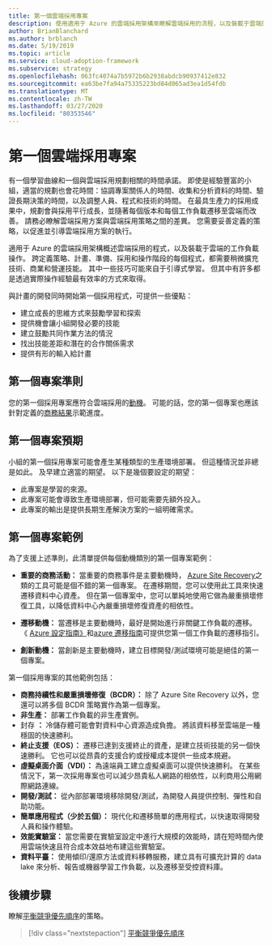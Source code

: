 ```yaml
---
title: 第一個雲端採用專案
description: 使用適用于 Azure 的雲端採用架構來瞭解雲端採用的流程，以及裝載于雲端的工作負載作業。
author: BrianBlanchard
ms.author: brblanch
ms.date: 5/19/2019
ms.topic: article
ms.service: cloud-adoption-framework
ms.subservice: strategy
ms.openlocfilehash: 063fc4074a7b5972b6b2938abdcb90937412e832
ms.sourcegitcommit: ea63be7fa94a75335223bd84d065ad3ea1d54fdb
ms.translationtype: MT
ms.contentlocale: zh-TW
ms.lasthandoff: 03/27/2020
ms.locfileid: "80353546"
---
```

<!-- markdownlint-disable MD026 -->

# <a name="first-cloud-adoption-project"></a>第一個雲端採用專案

有一個學習曲線和一個與雲端採用規劃相關的時間承諾。 即使是經驗豐富的小組，適當的規劃也會花時間：協調專案關係人的時間、收集和分析資料的時間、驗證長期決策的時間，以及調整人員、程式和技術的時間。 在最具生產力的採用成果中，規劃會與採用平行成長，並隨著每個版本和每個工作負載遷移至雲端而改善。 請務必瞭解雲端採用方案與雲端採用策略之間的差異。 您需要妥善定義的策略，以促進並引導雲端採用方案的執行。

適用于 Azure 的雲端採用架構概述雲端採用的程式，以及裝載于雲端的工作負載操作。 跨定義策略、計畫、準備、採用和操作階段的每個程式，都需要稍微擴充技術、商業和營運技能。 其中一些技巧可能來自于引導式學習。 但其中有許多都是透過實際操作經驗最有效率的方式來取得。

與計畫的開發同時開始第一個採用程式，可提供一些優點：

- 建立成長的思維方式來鼓勵學習和探索
- 提供機會讓小組開發必要的技能
- 建立鼓勵共同作業方法的情況
- 找出技能差距和潛在的合作關係需求
- 提供有形的輸入給計畫

## <a name="first-project-criteria"></a>第一個專案準則

您的第一個採用專案應符合雲端採用的[動機](./motivations.md)。 可能的話，您的第一個專案也應該針對定義的[商務結果](./business-outcomes/business-outcome-template.md)示範進度。

## <a name="first-project-expectations"></a>第一個專案預期

小組的第一個採用專案可能會產生某種類型的生產環境部署。 但這種情況並非總是如此。 及早建立適當的期望。 以下是幾個要設定的期望：

- 此專案是學習的來源。
- 此專案可能會導致生產環境部署，但可能需要先額外投入。
- 此專案的輸出是提供長期生產解決方案的一組明確需求。

## <a name="first-project-examples"></a>第一個專案範例

為了支援上述準則，此清單提供每個動機類別的第一個專案範例：

- **重要的商務活動：** 當重要的商務事件是主要動機時， [Azure Site Recovery](../migrate/azure-migration-guide/migrate.md?tabs=Tools#azure-site-recovery)之類的工具可能是個不錯的第一個專案。 在遷移期間，您可以使用此工具來快速遷移資料中心資產。 但在第一個專案中，您可以單純地使用它做為嚴重損壞修復工具，以降低資料中心內嚴重損壞修復資產的相依性。

- **遷移動機：** 當遷移是主要動機時，最好是開始進行非關鍵工作負載的遷移。 《 [Azure 設定指南》](../ready/azure-setup-guide/index.md)和[azure 遷移指南](../migrate/azure-migration-guide/index.md)可提供您第一個工作負載的遷移指引。

- **創新動機：** 當創新是主要動機時，建立目標開發/測試環境可能是絕佳的第一個專案。

第一個採用專案的其他範例包括：

- **商務持續性和嚴重損壞修復（BCDR）：** 除了 Azure Site Recovery 以外，您還可以將多個 BCDR 策略實作為第一個專案。
- **非生產：** 部署工作負載的非生產實例。
- 封存 **：** 冷儲存體可能會對資料中心資源造成負擔。 將該資料移至雲端是一種穩固的快速勝利。
- **終止支援（EOS）：** 遷移已達到支援終止的資產，是建立技術技能的另一個快速勝利。 它也可以從昂貴的支援合約或授權成本提供一些成本規避。
- **虛擬桌面介面（VDI）：** 為遠端員工建立虛擬桌面可以提供快速勝利。 在某些情況下，第一次採用專案也可以減少昂貴私人網路的相依性，以利商用公用網際網路連線。
- **開發/測試：** 從內部部署環境移除開發/測試，為開發人員提供控制、彈性和自助功能。
- **簡單應用程式（少於五個）：** 現代化和遷移簡單的應用程式，以快速取得開發人員和操作體驗。
- **效能實驗室：** 當您需要在實驗室設定中進行大規模的效能時，請在短時間內使用雲端快速且符合成本效益地布建這些實驗室。
- **資料平臺：** 使用傾印/還原方法或資料移轉服務，建立具有可擴充計算的 data lake 來分析、報告或機器學習工作負載，以及遷移至受控資料庫。

## <a name="next-steps"></a>後續步驟

瞭解[平衡競爭優先順序](./balance-competing-priorities.md)的策略。

> [!div class="nextstepaction"]
> [平衡競爭優先順序](./balance-competing-priorities.md)
